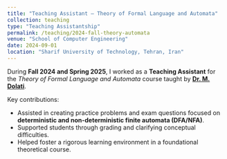 ```yaml
---
title: "Teaching Assistant – Theory of Formal Language and Automata"
collection: teaching
type: "Teaching Assistantship"
permalink: /teaching/2024-fall-theory-automata
venue: "School of Computer Engineering"
date: 2024-09-01
location: "Sharif University of Technology, Tehran, Iran"
---
```


During **Fall 2024 and Spring 2025**, I worked as a **Teaching Assistant** for the *Theory of Formal Language and Automata* course taught by [**Dr. M. Dolati**](https://sharif.edu/~mdolati/).  

Key contributions:  
- Assisted in creating practice problems and exam questions focused on **deterministic and non-deterministic finite automata (DFA/NFA)**.  
- Supported students through grading and clarifying conceptual difficulties.  
- Helped foster a rigorous learning environment in a foundational theoretical course.  

